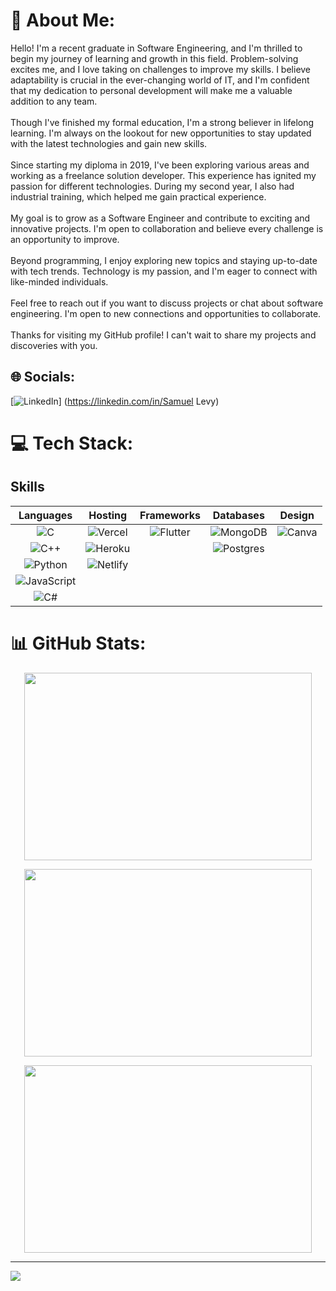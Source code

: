 # 💫 About Me:
Hello! I'm a recent graduate in Software Engineering, and I'm thrilled to begin my journey of learning and growth in this field. Problem-solving excites me, and I love taking on challenges to improve my skills. I believe adaptability is crucial in the ever-changing world of IT, and I'm confident that my dedication to personal development will make me a valuable addition to any team.<br><br>Though I've finished my formal education, I'm a strong believer in lifelong learning. I'm always on the lookout for new opportunities to stay updated with the latest technologies and gain new skills.<br><br>Since starting my diploma in 2019, I've been exploring various areas and working as a freelance solution developer. This experience has ignited my passion for different technologies. During my second year, I also had industrial training, which helped me gain practical experience.<br><br>My goal is to grow as a Software Engineer and contribute to exciting and innovative projects. I'm open to collaboration and believe every challenge is an opportunity to improve.<br><br>Beyond programming, I enjoy exploring new topics and staying up-to-date with tech trends. Technology is my passion, and I'm eager to connect with like-minded individuals.<br><br>Feel free to reach out if you want to discuss projects or chat about software engineering. I'm open to new connections and opportunities to collaborate.<br><br>Thanks for visiting my GitHub profile! I can't wait to share my projects and discoveries with you.<br>


## 🌐 Socials:
[![LinkedIn](https://img.shields.io/badge/LinkedIn-%230077B5.svg?logo=linkedin&logoColor=white)] (https://linkedin.com/in/Samuel Levy) 

# 💻 Tech Stack:
## Skills

| Languages | Hosting | Frameworks | Databases | Design |
| :---: | :---: | :---: | :---: | :---: |
| ![C](https://img.shields.io/badge/c-%2300599C.svg?style=for-the-badge&logo=c&logoColor=white) | ![Vercel](https://img.shields.io/badge/vercel-%23000000.svg?style=for-the-badge&logo=vercel&logoColor=white) | ![Flutter](https://img.shields.io/badge/Flutter-%2302569B.svg?style=for-the-badge&logo=Flutter&logoColor=white) | ![MongoDB](https://img.shields.io/badge/MongoDB-%234ea94b.svg?style=for-the-badge&logo=mongodb&logoColor=white) | ![Canva](https://img.shields.io/badge/Canva-%2300C4CC.svg?style=for-the-badge&logo=Canva&logoColor=white) |
| ![C++](https://img.shields.io/badge/c++-%2300599C.svg?style=for-the-badge&logo=c%2B%2B&logoColor=white) | ![Heroku](https://img.shields.io/badge/heroku-%23430098.svg?style=for-the-badge&logo=heroku&logoColor=white) | | ![Postgres](https://img.shields.io/badge/postgres-%23316192.svg?style=for-the-badge&logo=postgresql&logoColor=white) | |
| ![Python](https://img.shields.io/badge/python-3670A0?style=for-the-badge&logo=python&logoColor=ffdd54) | ![Netlify](https://img.shields.io/badge/netlify-%23000000.svg?style=for-the-badge&logo=netlify&logoColor=#00C7B7) | | | |
| ![JavaScript](https://img.shields.io/badge/javascript-%23323330.svg?style=for-the-badge&logo=javascript&logoColor=%23F7DF1E) | | | | |
| ![C#](https://img.shields.io/badge/c%23-%23239120.svg?style=for-the-badge&logo=c-sharp&logoColor=white) | | | | |




# 📊 GitHub Stats:
<p align="center">
  <img width="460" height="300" src="https://github-readme-stats.vercel.app/api?username=samlevy25&theme=swift&hide_border=false&include_all_commits=true&count_private=true">
</p>
<p align="center">
  <img width="460" height="300" src="https://github-readme-streak-stats.herokuapp.com/?user=samlevy25&theme=swift&hide_border=false">
</p>
<p align="center">
  <img width="460" height="300" src="https://github-readme-stats.vercel.app/api/top-langs/?username=samlevy25&theme=swift&hide_border=false&include_all_commits=true&count_private=true&layout=compact">
</p>

---
<a href="https://visitcount.itsvg.in">
  <img src="https://visitcount.itsvg.in/api?id=samlevy25&label=Profile%20Views&color=7&icon=0&pretty=false" />
</a>

<!-- Proudly created with GPRM ( https://gprm.itsvg.in ) -->
